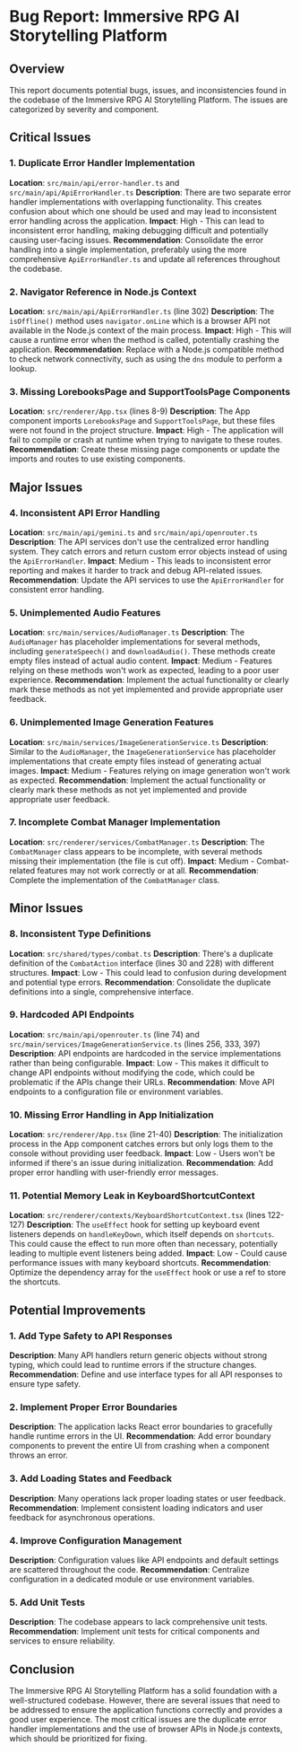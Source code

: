 # Bug Report: Immersive RPG AI Storytelling Platform

## Overview
This report documents potential bugs, issues, and inconsistencies found in the codebase of the Immersive RPG AI Storytelling Platform. The issues are categorized by severity and component.

## Critical Issues

### 1. Duplicate Error Handler Implementation
**Location**: `src/main/api/error-handler.ts` and `src/main/api/ApiErrorHandler.ts`
**Description**: There are two separate error handler implementations with overlapping functionality. This creates confusion about which one should be used and may lead to inconsistent error handling across the application.
**Impact**: High - This can lead to inconsistent error handling, making debugging difficult and potentially causing user-facing issues.
**Recommendation**: Consolidate the error handling into a single implementation, preferably using the more comprehensive `ApiErrorHandler.ts` and update all references throughout the codebase.

### 2. Navigator Reference in Node.js Context
**Location**: `src/main/api/ApiErrorHandler.ts` (line 302)
**Description**: The `isOffline()` method uses `navigator.onLine` which is a browser API not available in the Node.js context of the main process.
**Impact**: High - This will cause a runtime error when the method is called, potentially crashing the application.
**Recommendation**: Replace with a Node.js compatible method to check network connectivity, such as using the `dns` module to perform a lookup.

### 3. Missing LorebooksPage and SupportToolsPage Components
**Location**: `src/renderer/App.tsx` (lines 8-9)
**Description**: The App component imports `LorebooksPage` and `SupportToolsPage`, but these files were not found in the project structure.
**Impact**: High - The application will fail to compile or crash at runtime when trying to navigate to these routes.
**Recommendation**: Create these missing page components or update the imports and routes to use existing components.

## Major Issues

### 4. Inconsistent API Error Handling
**Location**: `src/main/api/gemini.ts` and `src/main/api/openrouter.ts`
**Description**: The API services don't use the centralized error handling system. They catch errors and return custom error objects instead of using the `ApiErrorHandler`.
**Impact**: Medium - This leads to inconsistent error reporting and makes it harder to track and debug API-related issues.
**Recommendation**: Update the API services to use the `ApiErrorHandler` for consistent error handling.

### 5. Unimplemented Audio Features
**Location**: `src/main/services/AudioManager.ts`
**Description**: The `AudioManager` has placeholder implementations for several methods, including `generateSpeech()` and `downloadAudio()`. These methods create empty files instead of actual audio content.
**Impact**: Medium - Features relying on these methods won't work as expected, leading to a poor user experience.
**Recommendation**: Implement the actual functionality or clearly mark these methods as not yet implemented and provide appropriate user feedback.

### 6. Unimplemented Image Generation Features
**Location**: `src/main/services/ImageGenerationService.ts`
**Description**: Similar to the `AudioManager`, the `ImageGenerationService` has placeholder implementations that create empty files instead of generating actual images.
**Impact**: Medium - Features relying on image generation won't work as expected.
**Recommendation**: Implement the actual functionality or clearly mark these methods as not yet implemented and provide appropriate user feedback.

### 7. Incomplete Combat Manager Implementation
**Location**: `src/renderer/services/CombatManager.ts`
**Description**: The `CombatManager` class appears to be incomplete, with several methods missing their implementation (the file is cut off).
**Impact**: Medium - Combat-related features may not work correctly or at all.
**Recommendation**: Complete the implementation of the `CombatManager` class.

## Minor Issues

### 8. Inconsistent Type Definitions
**Location**: `src/shared/types/combat.ts`
**Description**: There's a duplicate definition of the `CombatAction` interface (lines 30 and 228) with different structures.
**Impact**: Low - This could lead to confusion during development and potential type errors.
**Recommendation**: Consolidate the duplicate definitions into a single, comprehensive interface.

### 9. Hardcoded API Endpoints
**Location**: `src/main/api/openrouter.ts` (line 74) and `src/main/services/ImageGenerationService.ts` (lines 256, 333, 397)
**Description**: API endpoints are hardcoded in the service implementations rather than being configurable.
**Impact**: Low - This makes it difficult to change API endpoints without modifying the code, which could be problematic if the APIs change their URLs.
**Recommendation**: Move API endpoints to a configuration file or environment variables.

### 10. Missing Error Handling in App Initialization
**Location**: `src/renderer/App.tsx` (line 21-40)
**Description**: The initialization process in the App component catches errors but only logs them to the console without providing user feedback.
**Impact**: Low - Users won't be informed if there's an issue during initialization.
**Recommendation**: Add proper error handling with user-friendly error messages.

### 11. Potential Memory Leak in KeyboardShortcutContext
**Location**: `src/renderer/contexts/KeyboardShortcutContext.tsx` (lines 122-127)
**Description**: The `useEffect` hook for setting up keyboard event listeners depends on `handleKeyDown`, which itself depends on `shortcuts`. This could cause the effect to run more often than necessary, potentially leading to multiple event listeners being added.
**Impact**: Low - Could cause performance issues with many keyboard shortcuts.
**Recommendation**: Optimize the dependency array for the `useEffect` hook or use a ref to store the shortcuts.

## Potential Improvements

### 1. Add Type Safety to API Responses
**Description**: Many API handlers return generic objects without strong typing, which could lead to runtime errors if the structure changes.
**Recommendation**: Define and use interface types for all API responses to ensure type safety.

### 2. Implement Proper Error Boundaries
**Description**: The application lacks React error boundaries to gracefully handle runtime errors in the UI.
**Recommendation**: Add error boundary components to prevent the entire UI from crashing when a component throws an error.

### 3. Add Loading States and Feedback
**Description**: Many operations lack proper loading states or user feedback.
**Recommendation**: Implement consistent loading indicators and user feedback for asynchronous operations.

### 4. Improve Configuration Management
**Description**: Configuration values like API endpoints and default settings are scattered throughout the code.
**Recommendation**: Centralize configuration in a dedicated module or use environment variables.

### 5. Add Unit Tests
**Description**: The codebase appears to lack comprehensive unit tests.
**Recommendation**: Implement unit tests for critical components and services to ensure reliability.

## Conclusion
The Immersive RPG AI Storytelling Platform has a solid foundation with a well-structured codebase. However, there are several issues that need to be addressed to ensure the application functions correctly and provides a good user experience. The most critical issues are the duplicate error handler implementations and the use of browser APIs in Node.js contexts, which should be prioritized for fixing.